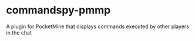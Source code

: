 # commandspy-pmmp
A plugin for PocketMine that displays commands executed by other players in the chat
